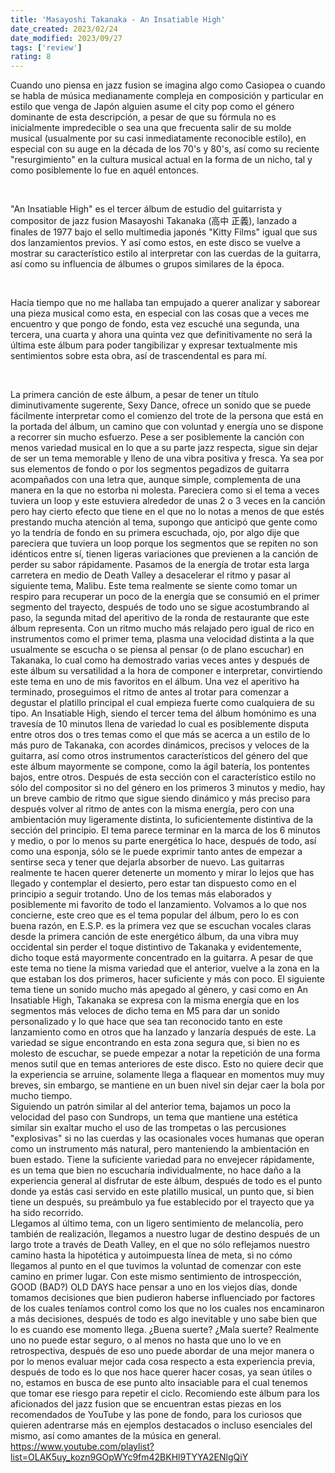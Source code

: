 ```yaml
---
title: 'Masayoshi Takanaka - An Insatiable High'
date_created: 2023/02/24
date_modified: 2023/09/27
tags: ['review']
rating: 8
---
```


Cuando uno piensa en jazz fusion se imagina algo como Casiopea o cuando se habla de música medianamente compleja en composición y particular en estilo que venga de Japón alguien asume el city pop como el género dominante de esta descripción, a pesar de que su fórmula no es inicialmente impredecible o sea una que frecuenta salir de su molde musical (usualmente por su casi inmediatamente reconocible estilo), en especial con su auge en la década de los 70's y 80's, así como su reciente "resurgimiento" en la cultura musical actual en la forma de un nicho, tal y como posiblemente lo fue en aquél entonces.

<br>

"An Insatiable High" es el tercer álbum de estudio del guitarrista y compositor de jazz fusion Masayoshi Takanaka (高中 正義), lanzado a finales de 1977 bajo el sello multimedia japonés "Kitty Films" igual que sus dos lanzamientos previos. Y así como estos, en este disco se vuelve a mostrar su característico estilo al interpretar con las cuerdas de la guitarra, así como su influencia de álbumes o grupos similares de la época.

<br>

Hacía tiempo que no me hallaba tan empujado a querer analizar y saborear una pieza musical como esta, en especial con las cosas que a veces me encuentro y que pongo de fondo, esta vez escuché una segunda, una tercera, una cuarta y ahora una quinta vez que definitivamente no será la última este álbum para poder tangibilizar y expresar textualmente mis sentimientos sobre esta obra, así de trascendental es para mí.

<br>

La primera canción de este álbum, a pesar de tener un título diminutivamente sugerente, Sexy Dance, ofrece un sonido que se puede fácilmente interpretar como el comienzo del trote de la persona que está en la portada del álbum, un camino que con voluntad y energía uno se dispone a recorrer sin mucho esfuerzo. Pese a ser posiblemente la canción con menos variedad musical en lo que a su parte jazz respecta, sigue sin dejar de ser un tema memorable y lleno de una vibra positiva y fresca. Ya sea por sus elementos de fondo o por los segmentos pegadizos de guitarra acompañados con una letra que, aunque simple, complementa de una manera en la que no estorba ni molesta. Pareciera como si el tema a veces tuviera un loop y este estuviera alrededor de unas 2 o 3 veces en la canción pero hay cierto efecto que tiene en el que no lo notas a menos de que estés prestando mucha atención al tema, supongo que anticipó que gente como yo la tendría de fondo en su primera escuchada, ojo, por algo dije que pareciera que tuviera un loop porque los segmentos que se repiten no son idénticos entre sí, tienen ligeras variaciones que previenen a la canción de perder su sabor rápidamente. Pasamos de la energía de trotar esta larga carretera en medio de Death Valley a desacelerar el ritmo y pasar al siguiente tema, Malibu. Este tema realmente se siente como tomar un respiro para recuperar un poco de la energía que se consumió en el primer segmento del trayecto, después de todo uno se sigue acostumbrando al paso, la segunda mitad del aperitivo de la ronda de restaurante que este álbum representa. Con un ritmo mucho más relajado pero igual de rico en instrumentos como el primer tema, plasma una velocidad distinta a la que usualmente se escucha o se piensa al pensar (o de plano escuchar) en Takanaka, lo cual como ha demostrado varias veces antes y después de este álbum su versatilidad a la hora de componer e interpretar, convirtiendo este tema en uno de mis favoritos en el álbum. Una vez el aperitivo ha terminado, proseguimos el ritmo de antes al trotar para comenzar a degustar el platillo principal el cual empieza fuerte como cualquiera de su tipo. An Insatiable High, siendo el tercer tema del álbum homónimo es una travesía de 10 minutos llena de variedad lo cual es posiblemente disputa entre otros dos o tres temas como el que más se acerca a un estilo de lo más puro de Takanaka, con acordes dinámicos, precisos y veloces de la guitarra, así como otros instrumentos característicos del género del que este álbum mayormente se compone, como la ágil batería, los pontentes bajos, entre otros. Después de esta sección con el característico estilo no sólo del compositor si no del género en los primeros 3 minutos y medio, hay un breve cambio de ritmo que sigue siendo dinámico y más preciso para después volver al ritmo de antes con la misma energía, pero con una ambientación muy ligeramente distinta, lo suficientemente distintiva de la sección del principio. El tema parece terminar en la marca de los 6 minutos y medio, o por lo menos su parte energética lo hace, después de todo, así como una esponja, sólo se le puede exprimir tanto antes de empezar a sentirse seca y tener que dejarla absorber de nuevo. Las guitarras realmente te hacen querer detenerte un momento y mirar lo lejos que has llegado y contemplar el desierto, pero estar tan dispuesto como en el principio a seguir trotando. Uno de los temas más elaborados y posiblemente mi favorito de todo el lanzamiento. Volvamos a lo que nos concierne, este creo que es el tema popular del álbum, pero lo es con buena razón, en E.S.P. es la primera vez que se escuchan vocales claras desde la primera canción de este energético álbum, da una vibra muy occidental sin perder el toque distintivo de Takanaka y evidentemente, dicho toque está mayormente concentrado en la guitarra. A pesar de que este tema no tiene la misma variedad que el anterior, vuelve a la zona en la que estaban los dos primeros, hacer suficiente y más con poco. El siguiente tema tiene un sonido mucho más apegado al género, y casi como en An Insatiable High, Takanaka se expresa con la misma energía que en los segmentos más veloces de dicho tema en M5 para dar un sonido personalizado y lo que hace que sea tan reconocido tanto en este lanzamiento como en otros que ha lanzado y lanzaría después de este. La variedad se sigue encontrando en esta zona segura que, si bien no es molesto de escuchar, se puede empezar a notar la repetición de una forma menos sutil que en temas anteriores de este disco. Esto no quiere decir que la experiencia se arruine, solamente llega a flaquear en momentos muy muy breves, sin embargo, se mantiene en un buen nivel sin dejar caer la bola por mucho tiempo. <br> Siguiendo un patrón similar al del anterior tema, bajamos un poco la velocidad del paso con Sundrops, un tema que mantiene una estética similar sin exaltar mucho el uso de las trompetas o las percusiones "explosivas" si no las cuerdas y las ocasionales voces humanas que operan como un instrumento más natural, pero manteniendo la ambientación en buen estado. Tiene la suficiente variedad para no envejecer rápidamente, es un tema que bien no escucharía individualmente, no hace daño a la experiencia general al disfrutar de este álbum, después de todo es el punto donde ya estás casi servido en este platillo musical, un punto que, si bien tiene un después, su preámbulo ya fue establecido por el trayecto que ya ha sido recorrido. <br> Llegamos al último tema, con un ligero sentimiento de melancolía, pero también de realización, llegamos a nuestro lugar de destino después de un largo trote a través de Death Valley, en el que no sólo reflejamos nuestro camino hasta la hipotética y autoimpuesta línea de meta, si no cómo llegamos al punto en el que tuvimos la voluntad de comenzar con este camino en primer lugar. Con este mismo sentimiento de introspección, GOOD (BAD?) OLD DAYS hace pensar a uno en los viejos días, donde tomamos decisiones que bien pudieron haberse influenciado por factores de los cuales teníamos control como los que no los cuales nos encaminaron a más decisiones, después de todo es algo inevitable y uno sabe bien que lo es cuando ese momento llega. ¿Buena suerte? ¿Mala suerte? Realmente uno no puede estar seguro, o al menos no hasta que uno lo ve en retrospectiva, después de eso uno puede abordar de una mejor manera o por lo menos evaluar mejor cada cosa respecto a esta experiencia previa, después de todo es lo que nos hace querer hacer cosas, ya sean útiles o no, estamos en busca de ese punto alto insaciable para el cual tenemos que tomar ese riesgo para repetir el ciclo. Recomiendo este álbum para los aficionados del jazz fusion que se encuentran estas piezas en los recomendados de YouTube y las pone de fondo, para los curiosos que quieren adentrarse más en ejemplos destacados o incluso esenciales del mismo, así como amantes de la música en general. https://www.youtube.com/playlist?list=OLAK5uy_kozn9GOpWYc9fm42BKHl9TYYA2ENlgQiY
